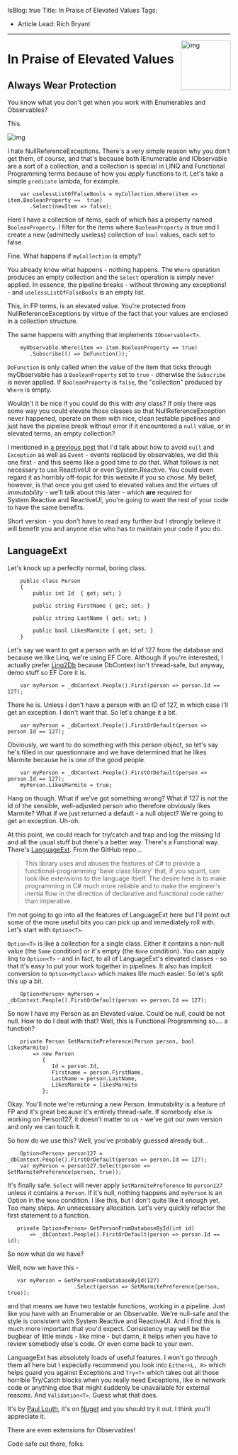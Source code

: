﻿IsBlog: true
Title: In Praise of Elevated Values 
Tags: 
  - Article
Lead: Rich Bryant
---

<img src="https://i.imgur.com/i9ngTbc.png" align="right" style="height: 8em" alt="img"/>

# In Praise of Elevated Values
## Always Wear Protection
  
You know what you don't get when you work with Enumerables and Observables?  
  
This.  
  
<img src ="https://i.stack.imgur.com/zD45E.png" align="center" alt="img"/>  
  

I hate NullReferenceExceptions.  There's a very simple reason why you don't get them, of course, and that's because both IEnumerable and IObservable are a sort of a collection, and a collection is special in LINQ and Functional Programming terms because of how you _apply_ functions to it.  Let's take a simple `predicate` lambda, for example.  
  
```  
    var uselessListOfFalseBools = myCollection.Where(item => item.BooleanProperty ==  true)
       .Select(newItem => false);
```


Here I have a collection of items, each of which has a property named `BooleanProperty`.  I filter for the items where `BooleanProperty` is true and I create a new (admittedly useless) collection of `bool` values, each set to false.

Fine.  What happens if `myCollection` is empty?  

You already know what happens - nothing happens.  The `Where` operation produces an empty collection and the `Select` operation is simply never applied.  In essence, the pipeline breaks - without throwing any exceptions! - and `uselessListOfFalseBools` is an empty list.  
  
This, in FP terms, is an elevated value.  You're protected from NullReferenceExceptions by virtue of the fact that your values are enclosed in a collection structure.  
  
The same happens with anything that implements `IObservable<T>`.  
  
```  
    myObservable.Where(item => item.BooleanProperty == true)
       .Subscribe(() => DoFunction());`
```
`DoFunction` is only called when the value of the item that ticks through myObservable has a `BooleanProperty` set to `true` - otherwise the `Subscribe` is never applied.  If `BooleanProperty` is `false`, the "collection" produced by `Where` is empty.

Wouldn't it be nice if you could do this with _any_ class?  If only there was some way you could elevate those classes so that NullReferenceException never happened, operate on them with nice, clean testable pipelines and just have the pipeline break without error if it encountered a `null` value, or in elevated terms, an empty collection?
  
I mentioned in [a previous post](https://www.reactiveui.net/blog/2020/07/article-on-reactive-programing) that I'd talk about how to avoid `null` and `Exception` as well as `Event` - events replaced by observables, we did this one first - and this seems like a good time to do that.  What follows is not necessary to use ReactiveUI or even System.Reactive.  You could even regard it as horribly off-topic for this website if you so chose.  My belief, however, is that once you get used to elevated values and the virtues of _immutability_ - we'll talk about this later - which **are** required for System.Reactive and ReactiveUI, you're going to want the rest of your code to have the same benefits.    
  
Short version - you don't have to read any further but I strongly believe it will benefit you and anyone else who has to maintain your code if you do.
  
## LanguageExt  
  
Let's knock up a perfectly normal, boring class.  
  
```
    public class Person
    {
        public int Id  { get; set; }
        
        public string FirstName { get; set; }
        
        public string LastName { get; set; }
        
        public bool LikesMarmite { get; set; }
    }
```

Let's say we want to get a person with an Id of 127 from the database and because we like Linq, we're using EF Core. Although if you're interested, I actually prefer [Linq2Db](https://github.com/linq2db/linq2db) because DbContext isn't thread-safe, but anyway, demo stuff so EF Core it is.  

```
    var myPerson = _dbContext.People().First(person => person.Id == 127);
```

There he is.  Unless I don't have a person with an ID of 127, in which case I'll get an exception.  I don't want that.  So let's change it a bit.  
  
```
    var myPerson = _dbContext.People().FirstOrDefault(person => person.Id == 127);
```

Obviously, we want to do something with this person object, so let's say he's filled in our questionnaire and we have determined that he likes Marmite because he is one of the good people.

```
    var myPerson = _dbContext.People().FirstOrDefault(person => person.Id == 127);
    myPerson.LikesMarmite = true;
```

Hang on though.  What if we've got something wrong?  What if 127 is not the Id of the sensible, well-adjusted person who therefore obviously likes Marmite?  What if we just returned a default - a null object?  We're going to get an exception.  Uh-oh.  
  
At this point, we could reach for try/catch and trap and log the missing Id and all the usual stuff but there's a better way.  There's a Functional way.  There's [LanguageExt](https://github.com/louthy/language-ext/).    From the GitHub repo...  
  
> This library uses and abuses the features of C# to provide a functional-programming 'base class library' that, if you squint, can look like extensions to the language itself. The desire here is to make programming in C# much more reliable and to make the engineer's inertia flow in the direction of declarative and functional code rather than imperative.

I'm not going to go into all the features of LanguageExt here but I'll point out some of the more useful bits you can pick up and immediately roll with.  Let's start with `Option<T>`.

`Option<T>` is like a collection for a single class.  Either it contains a non-null value (the `Some` condition) or it's empty (the `None` condition).  You can apply linq to `Option<T>` - and in fact, to all of LanguageExt's elevated classes - so that it's easy to put your work together in pipelines. It also has implicit conversion to `Option<MyClass>` which makes life much easier.  So let's split this up a bit.

```
    Option<Person> myPerson = _dbContext.People().FirstOrDefault(person => person.Id == 127);
```

So now I have my Person as an Elevated value.  Could be null, could be not null.  How to do I deal with that?  Well, this is Functional Programming so.... a function?  
  
```
    private Person SetMarmitePreference(Person person, bool likesMarmite)
        => new Person
           { 
              Id = person.Id,
              Firstname = person.FirstName,
              LastName = person.LastName,
              LikesMarmite = likesMarmite
           };
```

Okay.  You'll note we're returning a new Person.  Immutability is a feature of FP and it's great because it's entirely thread-safe.  If somebody else is working on Person127, it doesn't matter to us - we've got our own version and only we can touch it.

So how do we use this?  Well, you've probably guessed already but...  
  
```
    Option<Person> person127 = _dbContext.People().FirstOrDefault(person => person.Id == 127);
    var myPerson = person127.Select(person => SetMarmitePreference(person, true));
```

It's finally safe.  `Select` will never apply `SetMarmitePreference` to `person127` unless it contains a `Person`.  If it's null, nothing happens and `myPerson` is an Option in the `None` condition.  I like this, but I don't quite like it enough yet.  Too many steps. An unnecessary allocation.  Let's very quickly refactor the first statement to a function.  
  
```
   private Option<Person> GetPersonFromDatabaseById(int id)
       => _dbContext.People().FirstOrDefault(person => person.Id == id);
```

So now what do we have?  

Well, now we have this -   
  
```
   var myPerson = GetPersonFromDatabaseById(127)
                     .Select(person => SetMarmitePreference(person, true));
```

and that means we have two testable functions, working in a pipeline.  Just like you have with an Enumerable or an Observable.  We're null-safe and the style is consistent with System.Reactive and ReactiveUI.  And I find this is much more important that you'd expect.  Consistency may well be the bugbear of little minds - like mine - but damn, it helps when you have to review somebody else's code.  Or even come back to your own.  
  
LanguageExt has absolutely loads of useful features.  I won't go through them all here but I especially recommend you look into `Either<L, R>` which helps guard you against Exceptions and `Try<T>` which takes out all those horrible Try/Catch blocks when you really need Exceptions, like in network code or anything else that might suddenly be unavailable for external reasons. And `Validation<T>`.  Guess what that does. 
  
It's by [Paul Louth](https://twitter.com/paullouth), it's on [Nuget](https://www.nuget.org/packages/LanguageExt.Core/) and you should try it out.  I think you'll appreciate it.  
  
There are even extensions for Observables!

Code safe out there, folks.
